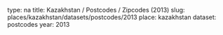 type: na
title: Kazakhstan / Postcodes / Zipcodes (2013)
slug: places/kazakhstan/datasets/postcodes/2013
place: kazakhstan
dataset: postcodes
year: 2013
